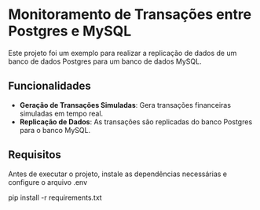 # Monitoramento de Transações entre Postgres e MySQL

Este projeto foi um exemplo para realizar a replicação de dados de um banco de dados Postgres para um banco de dados MySQL.

## Funcionalidades

- **Geração de Transações Simuladas**:  Gera transações financeiras simuladas em tempo real.
- **Replicação de Dados**: As transações são replicadas do banco Postgres para o banco MySQL.

## Requisitos

Antes de executar o projeto, instale as dependências necessárias e configure o arquivo .env

pip install -r requirements.txt
